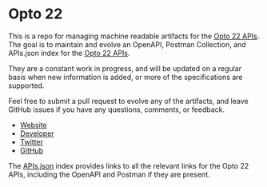 # Opto 22This is a repo for managing machine readable artifacts for the [Opto 22 APIs](http://opto22.com). The goal is to maintain and evolve an OpenAPI, Postman Collection, and APIs.json index for the [Opto 22 APIs](http://opto22.com).They are a constant work in progress, and will be updated on a regular basis when new information is added, or more of the specifications are supported.Feel free to submit a pull request to evolve any of the artifacts, and leave GitHub issues if you have any questions, comments, or feedback.- [Website](http://opto22.com)- [Developer](http://opto22.com)- [Twitter](https://twitter.com/opto22)- [GitHub](https://github.com/Opto22)The [APIs.json](https://github.com/api-evangelist/opto-22/blob/master/apis.json) index provides links to all the relevant links for the Opto 22 APIs, including the OpenAPI and Postman if they are present.